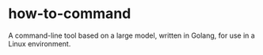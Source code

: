 # how-to-command
A command-line tool based on a large model, written in Golang, for use in a Linux environment.
